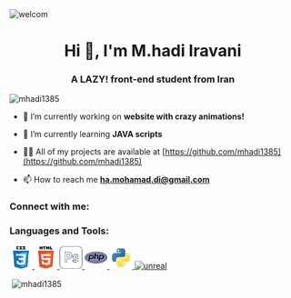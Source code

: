 <img src="https://www.canva.com/design/DAFrzese-M8/sHvIoj9Oat9D4roYwOdYdw/watch?utm_content=DAFrzese-M8&utm_campaign=designshare&utm_medium=link&utm_source=publishsharelink" alt="welcom">
<h1 align="center">Hi 👋, I'm M.hadi Iravani</h1>
<h3 align="center">A LAZY! front-end student from Iran</h3>

<p align="left"> <img src="https://komarev.com/ghpvc/?username=mhadi1385&label=Profile%20views&color=0e75b6&style=flat" alt="mhadi1385" /> </p>

- 🔭 I’m currently working on **website with crazy animations!**

- 🌱 I’m currently learning **JAVA scripts**

- 👨‍💻 All of my projects are available at [https://github.com/mhadi1385](https://github.com/mhadi1385)

- 📫 How to reach me **ha.mohamad.di@gmail.com**

<h3 align="left">Connect with me:</h3>
<p align="left">
</p>

<h3 align="left">Languages and Tools:</h3>
<p align="left"> <a href="https://www.w3schools.com/css/" target="_blank" rel="noreferrer"> <img src="https://raw.githubusercontent.com/devicons/devicon/master/icons/css3/css3-original-wordmark.svg" alt="css3" width="40" height="40"/> </a> <a href="https://www.w3.org/html/" target="_blank" rel="noreferrer"> <img src="https://raw.githubusercontent.com/devicons/devicon/master/icons/html5/html5-original-wordmark.svg" alt="html5" width="40" height="40"/> </a> <a href="https://www.photoshop.com/en" target="_blank" rel="noreferrer"> <img src="https://raw.githubusercontent.com/devicons/devicon/master/icons/photoshop/photoshop-line.svg" alt="photoshop" width="40" height="40"/> </a> <a href="https://www.php.net" target="_blank" rel="noreferrer"> <img src="https://raw.githubusercontent.com/devicons/devicon/master/icons/php/php-original.svg" alt="php" width="40" height="40"/> </a> <a href="https://www.python.org" target="_blank" rel="noreferrer"> <img src="https://raw.githubusercontent.com/devicons/devicon/master/icons/python/python-original.svg" alt="python" width="40" height="40"/> </a> <a href="https://unrealengine.com/" target="_blank" rel="noreferrer"> <img src="https://raw.githubusercontent.com/kenangundogan/fontisto/036b7eca71aab1bef8e6a0518f7329f13ed62f6b/icons/svg/brand/unreal-engine.svg" alt="unreal" width="40" height="40"/> </a> </p>

<p>&nbsp;<img align="center" src="https://github-readme-stats.vercel.app/api?username=mhadi1385&show_icons=true&locale=en" alt="mhadi1385" /></p>

